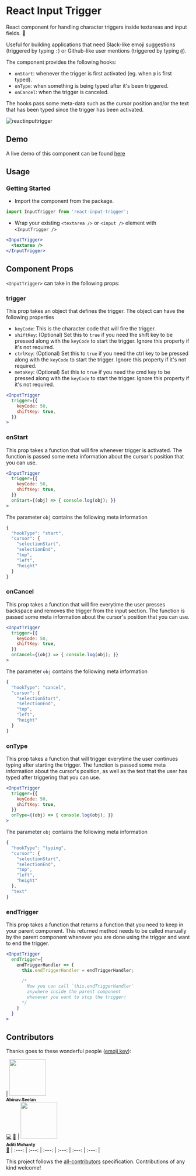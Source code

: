 # React Input Trigger

React component for handling character triggers inside textareas and input fields. 🐼

Useful for building applications that need Slack-like emoji suggestions (triggered by typing `:`) or Github-like user mentions (triggered by typing `@`).

The component provides the following hooks:

* `onStart`: whenever the trigger is first activated (eg. when `@` is first typed).
* `onType`: when something is being typed after it's been triggered.
* `onCancel`: when the trigger is canceled.

The hooks pass some meta-data such as the cursor position and/or the text that has been typed since the trigger has been activated.

![reactinputtrigger](https://user-images.githubusercontent.com/6417910/36937827-0e615e4e-1f3f-11e8-9623-c4141bda3d2e.gif)

## Demo

A live demo of this component can be found [here](https://abinavseelan.com/react-input-trigger)

## Usage

### Getting Started

* Import the component from the package.

```js
import InputTrigger from 'react-input-trigger';
```

* Wrap your existing `<textarea />` or `<input />` element with `<InputTrigger />`

```jsx
<InputTrigger>
  <textarea />
</InputTrigger>
```

## Component Props

`<InputTrigger>` can take in the following props:

### trigger

This prop takes an object that defines the trigger. The object can have the following properties

* `keyCode`: This is the character code that will fire the trigger.
* `shiftKey`: (Optional) Set this to `true` if you need the shift key to be pressed along with the `keyCode` to start the trigger. Ignore this property if it's not required.
* `ctrlKey`: (Optional) Set this to `true` if you need the ctrl key to be pressed along with the `keyCode` to start the trigger. Ignore this property if it's not required.
* `metaKey`: (Optional) Set this to `true` if you need the cmd key to be pressed along with the `keyCode` to start the trigger. Ignore this property if it's not required.

```jsx
<InputTrigger
  trigger={{
    keyCode: 50,
    shiftKey: true,
  }}
>
```

### onStart

This prop takes a function that will fire whenever trigger is activated. The function is passed some meta information about the cursor's position that you can use.

```jsx
<InputTrigger
  trigger={{
    keyCode: 50,
    shiftKey: true,
  }}
  onStart={(obj) => { console.log(obj); }}
>
```

The parameter `obj` contains the following meta information

```js
{
  "hookType": "start",
  "cursor": {
    "selectionStart",
    "selectionEnd",
    "top",
    "left",
    "height"
  }
}
```

### onCancel

This prop takes a function that will fire everytime the user presses backspace and removes the trigger from the input section. The function is passed some meta information about the cursor's position that you can use.

```jsx
<InputTrigger
  trigger={{
    keyCode: 50,
    shiftKey: true,
  }}
  onCancel={(obj) => { console.log(obj); }}
>
```

The parameter `obj` contains the following meta information

```js
{
  "hookType": "cancel",
  "cursor": {
    "selectionStart",
    "selectionEnd",
    "top",
    "left",
    "height"
  }
}
```

### onType

This prop takes a function that will trigger everytime the user continues typing after starting the trigger. The function is passed some meta information about the cursor's position, as well as the text that the user has typed after triggering that you can use.

```jsx
<InputTrigger
  trigger={{
    keyCode: 50,
    shiftKey: true,
  }}
  onType={(obj) => { console.log(obj); }}
>
```

The parameter `obj` contains the following meta information

```js
{
  "hookType": "typing",
  "cursor": {
    "selectionStart",
    "selectionEnd",
    "top",
    "left",
    "height"
  },
  "text"
}
```

### endTrigger

This prop takes a function that returns a function that you need to keep in your parent component. This returned method needs to be called manually by the parent component whenever you are done using the trigger and want to end the trigger.

```jsx
<InputTrigger
  endTrigger={
    endTriggerHandler => {
      this.endTriggerHandler = endTriggerHandler;

      /*
        Now you can call `this.endTriggerHandler`
        anywhere inside the parent component
        whenever you want to stop the trigger!
      */
    }
  }
>
```

## Contributors

Thanks goes to these wonderful people ([emoji key](https://github.com/kentcdodds/all-contributors#emoji-key)):

<!-- ALL-CONTRIBUTORS-LIST:START - Do not remove or modify this section -->

<!-- prettier-ignore -->
| [<img src="https://avatars2.githubusercontent.com/u/6417910?s=400&v=4" width="100px;"/><br /><sub><b>Abinav Seelan</b></sub>](https://abinavseelan.com)<br />[💻](https://github.com/abinavseelan/react-input-trigger/commits?author=abinavseelan "Code") [📖](https://github.com/abinavseelan/react-input-trigger/commits?author=abinavseelan "Documentation") | [<img src="https://avatars0.githubusercontent.com/u/6426069?s=400&v=4" width="100px;"/><br /><sub><b>Aditi Mohanty</b></sub>](https://github.com/rheaditi)<br />[📖](https://github.com/abinavseelan/react-input-trigger/commits?author=abinavseelan "Documentation")
| :---: | :---: | :---: | :---: | :---: | :---: |

<!-- ALL-CONTRIBUTORS-LIST:END -->

This project follows the [all-contributors](https://github.com/kentcdodds/all-contributors) specification. Contributions of any kind welcome!
